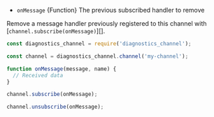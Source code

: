 
* `onMessage` {Function} The previous subscribed handler to remove

Remove a message handler previously registered to this channel with
[`channel.subscribe(onMessage)`][].

```js
const diagnostics_channel = require('diagnostics_channel');

const channel = diagnostics_channel.channel('my-channel');

function onMessage(message, name) {
  // Received data
}

channel.subscribe(onMessage);

channel.unsubscribe(onMessage);
```




